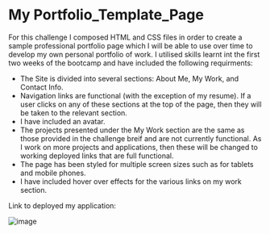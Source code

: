 # My Portfolio_Template_Page

For this challenge I composed HTML and CSS files in order to create a sample professional portfolio page which I will be able to use over time to develop my own personal portfolio of work. I utilised skills learnt int the first two weeks of the bootcamp and have included the following requirments:

- The Site is divided into several sections: About Me, My Work, and Contact Info.
- Navigation links are functional (with the exception of my resume). If a user clicks on any of these sections at the top of the page, then they will be taken to the relevant section.
- I have included an avatar.
- The projects presented under the My Work section are the same as those provided in the challenge breif and are not currently functional. As I work on more projects and applications, then these will be changed to working deployed links that are full functional.   
- The page has been styled for multiple screen sizes such as for tablets and mobile phones.
- I  have included hover over effects for the various links on my work section.


Link to deployed my application: 





![image](https://user-images.githubusercontent.com/119041506/210221357-81c93a42-5e93-4024-98bc-2f710cb565c4.png)

